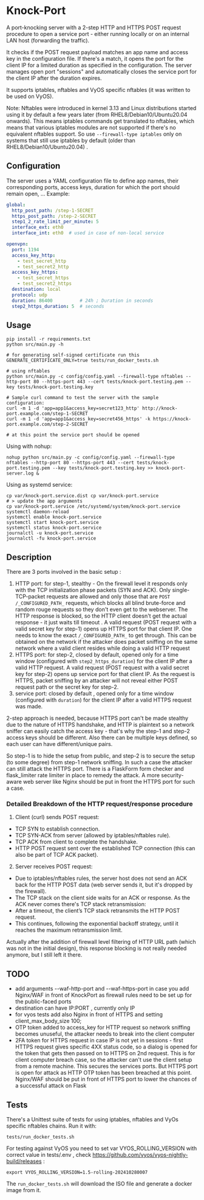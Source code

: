 
# Knock-Port

A port-knocking server with a 2-step HTTP and HTTPS POST request procedure to open a service port - either running locally or on an internal LAN host (forwarding the traffic).

It checks if the POST request payload matches an app name and access key in the configuration file. If there's a match, it opens the port for the client IP for a limited duration as specified in the configuration. The server manages open port "sessions" and automatically closes the service port for the client IP after the duration expires.

It supports iptables, nftables and VyOS specific nftables (it was written to be used on VyOS).

Note:
Nftables were introduced in kernel 3.13 and Linux distributions started using it by default a few years later (from RHEL8/Debian10/Ubuntu20.04 onwards). This means iptables commands get translated to nftables, which means that various iptables modules are not supported if there's no equivalent nftables support. So use `--firewall-type iptables` only on systems that still use iptables by default (older than RHEL8/Debian10/Ubuntu20.04) .

## Configuration
The server uses a YAML configuration file to define app names, their corresponding ports, access keys, duration for which the port should remain open, ... Example:
```yaml
global:
  http_post_path: /step-1-SECRET
  https_post_path: /step-2-SECRET
  step1_2_rate_limit_per_minute: 5
  interface_ext: eth0
  interface_int: eth0  # used in case of non-local service

openvpn:
  port: 1194
  access_key_http:
    - test_secret_http
    - test_secret2_http
  access_key_https:
    - test_secret_https
    - test_secret2_https
  destination: local
  protocol: udp
  duration: 86400          # 24h ; Duration in seconds
  step2_https_duration: 5  # seconds
```

## Usage
```
pip install -r requirements.txt
python src/main.py -h

# for generating self-signed certificate run this
GENERATE_CERTIFICATE_ONLY=true tests/run_docker_tests.sh

# using nftables
python src/main.py -c config/config.yaml --firewall-type nftables --http-port 80 --https-port 443 --cert tests/knock-port.testing.pem --key tests/knock-port.testing.key

# Sample curl command to test the server with the sample configuration:
curl -m 1 -d 'app=app1&access_key=secret123_http' http://knock-port.example.com/step-1-SECRET
curl -m 1 -d 'app=app1&access_key=secret456_https' -k https://knock-port.example.com/step-2-SECRET

# at this point the service port should be opened
```

Using with nohup:
```
nohup python src/main.py -c config/config.yaml --firewall-type nftables --http-port 80 --https-port 443 --cert tests/knock-port.testing.pem --key tests/knock-port.testing.key >> knock-port-server.log &
```


Using as systemd service:
```
cp var/knock-port.service.dist cp var/knock-port.service
# > update the app arguments
cp var/knock-port.service /etc/systemd/system/knock-port.service
systemctl daemon-reload
systemctl enable knock-port.service
systemctl start knock-port.service
systemctl status knock-port.service
journalctl -u knock-port.service
journalctl -fu knock-port.service
```

## Description

There are 3 ports involved in the basic setup :
1. HTTP port: for step-1, stealthy - On the firewall level it responds only with the TCP initialization phase packets (SYN and ACK). Only single-TCP-packet requests are allowed and only those that are `POST /_CONFIGURED_PATH_` requests, which blocks all blind brute-force and random rouge requests so they don't even get to the webserver. The HTTP response is blocked, so the HTTP client doesn't get the actual response - it just waits till timeout . A valid request (POST request with a valid secret key for step-1) opens up HTTPS port for that client IP. One needs to know the exact `/_CONFIGURED_PATH_` to get through. This can be obtained on the network if the attacker does packet sniffing on the same network where a valid client resides while doing a valid HTTP request
2. HTTPS port: for step-2, closed by default, opened only for a time window (configured with `step2_https_duration`) for the client IP after a valid HTTP request. A valid request (POST request with a valid secret key for step-2) opens up service port for that client IP. As the request is HTTPS, packet sniffing by an attacker will not reveal either POST request path or the secret key for step-2.
3. service port: closed by default , opened only for a time window (configured with `duration`) for the client IP after a valid HTTPS request was made.


2-step approach is needed, because HTTPS port can't be made stealthy due to the nature of HTTPS handshake, and HTTP is plaintext so a network sniffer can easily catch the access key - that's why the step-1 and step-2 access keys should be different. Also there can be multiple keys defined, so each user can have different/unique pairs.

So step-1 is to hide the setup from public, and step-2 is to secure the setup (to some degree) from step-1 network sniffing. In such a case the attacker can still attack the HTTPS port. There is a FlaskForm form checker and flask_limiter rate limiter in place to remedy the attack. A more security-aware web server like Nginx should be put in front the HTTPS port for such a case.

### Detailed Breakdown of the HTTP request/response procedure
1. Client (curl) sends POST request:

- TCP SYN to establish connection.
- TCP SYN-ACK from server (allowed by iptables/nftables rule).
- TCP ACK from client to complete the handshake.
- HTTP POST request sent over the established TCP connection (this can also be part of TCP ACK packet).

2. Server receives POST request:

- Due to iptables/nftables rules, the server host does not send an ACK back for the HTTP POST data (web server sends it, but it's dropped by the firewall).
- The TCP stack on the client side waits for an ACK or response. As the ACK never comes there's TCP stack retransmission:
- After a timeout, the client’s TCP stack retransmits the HTTP POST request.
- This continues, following the exponential backoff strategy, until it reaches the maximum retransmission limit.

Actually after the addition of firewall level filtering of HTTP URL path (which was not in the initial design), this response blocking is not really needed anymore, but I still left it there.

## TODO
- add arguments --waf-http-port and --waf-https-port in case you add Nginx/WAF in front of KnockPort as firewall rules need to be set up for the public-faced ports
- destination can have IP:PORT , currently only IP
- for vyos tests add also Nginx in front of HTTPS and setting client_max_body_size 100;
- OTP token added to access_key for HTTP request so network sniffing becomes unuseful, the attacker needs to break into the client computer
- 2FA token for HTTPS request in case IP is not yet in sessions - first HTTPS request gives specific 4XX status code, so a dialog is opened for the token that gets then passed on to HTTPS on 2nd request. This is for client computer breach case, so the attacker can't use the client setup from a remote machine. This secures the services ports. But HTTPS port is open for attack as HTTP OTP token has been breached at this point. Nginx/WAF should be put in front of HTTPS port to lower the chances of a successful attack on Flask

## Tests
There's a Unittest suite of tests for using iptables, nftables and VyOs specific nftables chains. Run it with:
```
tests/run_docker_tests.sh
```

For testing against VyOS you need to set var VYOS_ROLLING_VERSION with correct value in tests/.env , check https://github.com/vyos/vyos-nightly-build/releases :
```
export VYOS_ROLLING_VERSION=1.5-rolling-202410280007
```
The `run_docker_tests.sh` will download the ISO file and generate a docker image from it.

